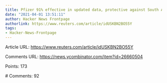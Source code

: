 ```yaml
---
title: Pfizer 91% effective in updated data, protective against South African variant
date: "2021-04-01 13:51:11"
author: Hacker News Frontpage
authorlink: https://www.reuters.com/article/idUSKBN2BO55Y
tags:
- Hacker-News-Frontpage
---
```


<p>Article URL: <a href="https://www.reuters.com/article/idUSKBN2BO55Y">https://www.reuters.com/article/idUSKBN2BO55Y</a></p>
<p>Comments URL: <a href="https://news.ycombinator.com/item?id=26660504">https://news.ycombinator.com/item?id=26660504</a></p>
<p>Points: 173</p>
<p># Comments: 92</p>
